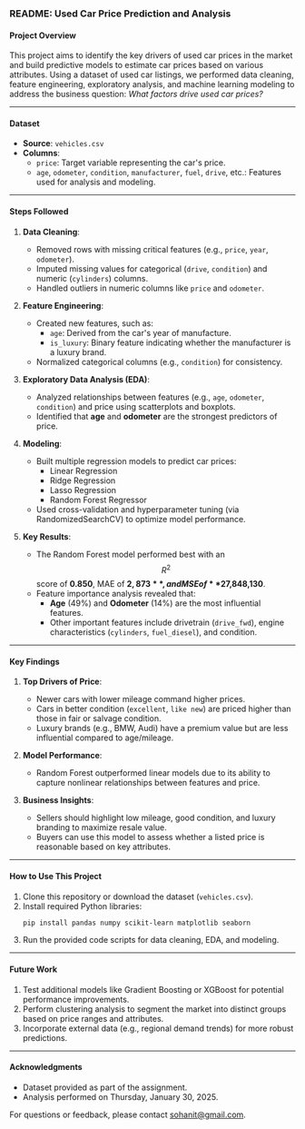 ### **README: Used Car Price Prediction and Analysis**

#### **Project Overview**
This project aims to identify the key drivers of used car prices in the market and build predictive models to estimate car prices based on various attributes. Using a dataset of used car listings, we performed data cleaning, feature engineering, exploratory analysis, and machine learning modeling to address the business question: *What factors drive used car prices?*

---

#### **Dataset**
- **Source**: `vehicles.csv`
- **Columns**:
  - `price`: Target variable representing the car's price.
  - `age`, `odometer`, `condition`, `manufacturer`, `fuel`, `drive`, etc.: Features used for analysis and modeling.

---

#### **Steps Followed**

1. **Data Cleaning**:
   - Removed rows with missing critical features (e.g., `price`, `year`, `odometer`).
   - Imputed missing values for categorical (`drive`, `condition`) and numeric (`cylinders`) columns.
   - Handled outliers in numeric columns like `price` and `odometer`.

2. **Feature Engineering**:
   - Created new features, such as:
     - `age`: Derived from the car's year of manufacture.
     - `is_luxury`: Binary feature indicating whether the manufacturer is a luxury brand.
   - Normalized categorical columns (e.g., `condition`) for consistency.

3. **Exploratory Data Analysis (EDA)**:
   - Analyzed relationships between features (e.g., `age`, `odometer`, `condition`) and price using scatterplots and boxplots.
   - Identified that **age** and **odometer** are the strongest predictors of price.

4. **Modeling**:
   - Built multiple regression models to predict car prices:
     - Linear Regression
     - Ridge Regression
     - Lasso Regression
     - Random Forest Regressor
   - Used cross-validation and hyperparameter tuning (via RandomizedSearchCV) to optimize model performance.

5. **Key Results**:
   - The Random Forest model performed best with an $$ R^2 $$ score of **0.850**, MAE of **$2,873**, and MSE of **$27,848,130**.
   - Feature importance analysis revealed that:
     - **Age** (49%) and **Odometer** (14%) are the most influential features.
     - Other important features include drivetrain (`drive_fwd`), engine characteristics (`cylinders`, `fuel_diesel`), and condition.

---

#### **Key Findings**
1. **Top Drivers of Price**:
   - Newer cars with lower mileage command higher prices.
   - Cars in better condition (`excellent`, `like new`) are priced higher than those in fair or salvage condition.
   - Luxury brands (e.g., BMW, Audi) have a premium value but are less influential compared to age/mileage.

2. **Model Performance**:
   - Random Forest outperformed linear models due to its ability to capture nonlinear relationships between features and price.

3. **Business Insights**:
   - Sellers should highlight low mileage, good condition, and luxury branding to maximize resale value.
   - Buyers can use this model to assess whether a listed price is reasonable based on key attributes.

---

#### **How to Use This Project**
1. Clone this repository or download the dataset (`vehicles.csv`).
2. Install required Python libraries:
   ```bash
   pip install pandas numpy scikit-learn matplotlib seaborn
   ```
3. Run the provided code scripts for data cleaning, EDA, and modeling.

---

#### **Future Work**
1. Test additional models like Gradient Boosting or XGBoost for potential performance improvements.
2. Perform clustering analysis to segment the market into distinct groups based on price ranges and attributes.
3. Incorporate external data (e.g., regional demand trends) for more robust predictions.

---

#### **Acknowledgments**
- Dataset provided as part of the assignment.
- Analysis performed on Thursday, January 30, 2025.

For questions or feedback, please contact sohanit@gmail.com.
